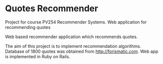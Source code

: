 # Quotes Recommender
Project for course PV254 Recommender Systems. Web application for recommending quotes

Web based recommender application which recommends quotes.


The aim of this project is to implement recommendation algorithms. Database of 1800 quotes was obtained from http://forismatic.com. 
Web app is implemented in Ruby on Rails.
